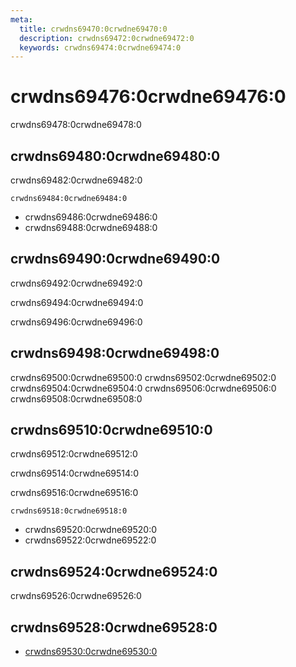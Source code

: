 ```yaml
---
meta:
  title: crwdns69470:0crwdne69470:0
  description: crwdns69472:0crwdne69472:0
  keywords: crwdns69474:0crwdne69474:0
---
```


# crwdns69476:0crwdne69476:0
crwdns69478:0crwdne69478:0

<entry-ad />

## crwdns69480:0crwdne69480:0
crwdns69482:0crwdne69482:0

`crwdns69484:0crwdne69484:0`
- crwdns69486:0crwdne69486:0
- crwdns69488:0crwdne69488:0


## crwdns69490:0crwdne69490:0
crwdns69492:0crwdne69492:0

  crwdns69494:0crwdne69494:0

  crwdns69496:0crwdne69496:0

## crwdns69498:0crwdne69498:0
crwdns69500:0crwdne69500:0
<alert type="success">crwdns69502:0crwdne69502:0</alert>
<alert type="info">crwdns69504:0crwdne69504:0</alert>
<alert type="warning">crwdns69506:0crwdne69506:0</alert>
<alert type="error">crwdns69508:0crwdne69508:0</alert>

## crwdns69510:0crwdne69510:0
crwdns69512:0crwdne69512:0

  crwdns69514:0crwdne69514:0

  crwdns69516:0crwdne69516:0

  `crwdns69518:0crwdne69518:0`
  - crwdns69520:0crwdne69520:0
  - crwdns69522:0crwdne69522:0

## crwdns69524:0crwdne69524:0
crwdns69526:0crwdne69526:0

## crwdns69528:0crwdne69528:0
  - [crwdns69530:0crwdne69530:0]()

<endmatter />
